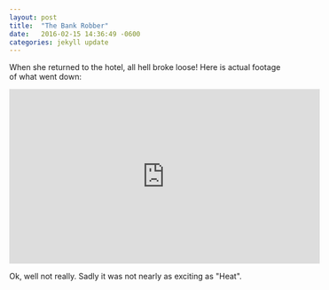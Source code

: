 ```yaml
---
layout: post
title:  "The Bank Robber"
date:   2016-02-15 14:36:49 -0600
categories: jekyll update
---
```

When she returned to the hotel, all hell broke loose! Here is actual footage of what went down:

<iframe width="560" height="315" src="https://www.youtube.com/embed/b60-sEXUPBY" frameborder="0" allowfullscreen></iframe>

Ok, well not really. Sadly it was not nearly as exciting as "Heat".